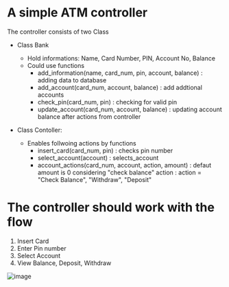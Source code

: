 # A simple ATM controller

The controller consists of two Class
- Class Bank
  - Hold informations: Name, Card Number, PIN, Account No, Balance 
  - Could use functions 
    - add_information(name, card_num, pin, account, balance)
      : adding data to database
    - add_account(card_num, account, balance)
      : add addtional accounts 
    - check_pin(card_num, pin)
      : checking for valid pin 
    - update_account(card_num, account, balance)
      : updating account balance after actions from controller
 
- Class Contoller:
  - Enables follwoing actions by functions
    - insert_card(card_num, pin)
      : checks pin number 
    - select_account(account)
      : selects_account
     - account_actions(card_num, account, action, amount) 
       : defaut amount is 0 considering "check balance" action
       : action = "Check Balance", "Withdraw", "Deposit"

# The controller should work with the flow

1. Insert Card
2. Enter Pin number
3. Select Account
4. View Balance, Deposit, Withdraw

![image](https://user-images.githubusercontent.com/86962114/164973971-3c8013ca-80cf-4616-a15b-4030988921d4.png)
